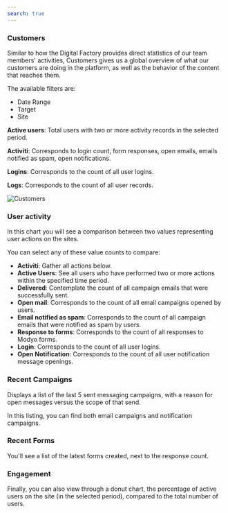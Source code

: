```yaml
---
search: true
---
```


### Customers

Similar to how the Digital Factory provides direct statistics of our team members' activities, Customers gives us a global overview of what our customers are doing in the platform, as well as the behavior of the content that reaches them.

The available filters are:

- Date Range
- Target
- Site

**Active users**: Total users with two or more activity records in the selected period.

**Activiti**: Corresponds to login count, form responses, open emails, emails notified as spam, open notifications.

**Logins**: Corresponds to the count of all user logins.

**Logs**: Corresponds to the count of all user records.

![Customers](/assets/img/platform/customers.png)

### User activity

In this chart you will see a comparison between two values representing user actions on the sites.

You can select any of these value counts to compare:

- **Activiti**: Gather all actions below.
- **Active Users**: See all users who have performed two or more actions within the specified time period.
- **Delivered**: Contemplate the count of all campaign emails that were successfully sent.
- **Open mail**: Corresponds to the count of all email campaigns opened by users.
- **Email notified as spam**: Corresponds to the count of all campaign emails that were notified as spam by users.
- **Response to forms**: Corresponds to the count of all responses to Modyo forms.
- **Login**: Corresponds to the count of all user logins.
- **Open Notification**: Corresponds to the count of all user notification message openings.

### Recent Campaigns

Displays a list of the last 5 sent messaging campaigns, with a reason for open messages versus the scope of that send.

In this listing, you can find both email campaigns and notification campaigns.

### Recent Forms

You'll see a list of the latest forms created, next to the response count.

### Engagement

Finally, you can also view through a donut chart, the percentage of active users on the site (in the selected period), compared to the total number of users.
